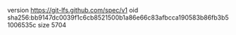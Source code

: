 version https://git-lfs.github.com/spec/v1
oid sha256:bb9147dc0039f1c6cb8521500b1a86e66c83afbcca190583b86fb3b51006535c
size 5704
